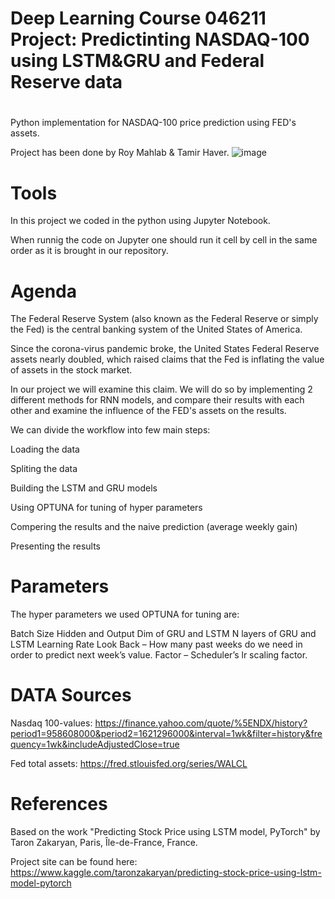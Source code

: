 # Deep Learning Course 046211 Project: Predictinting NASDAQ-100 using LSTM&GRU and Federal Reserve data
#
Python implementation for NASDAQ-100 price prediction using FED's assets.

Project has been done by Roy Mahlab & Tamir Haver.
![image](https://user-images.githubusercontent.com/66019798/123539089-ac170280-d740-11eb-8720-c61655529faa.png)


# Tools 

In this project we coded in the python using Jupyter Notebook.

When runnig the code on Jupyter one should run it cell by cell in the same order as it is brought in our repository.

# Agenda
The Federal Reserve System (also known as the Federal Reserve or simply the Fed) is the central banking system of the United States of America.

Since the corona-virus pandemic broke, the United States Federal Reserve 
assets nearly doubled, which raised claims that the Fed is inflating the value of assets in the stock market.

In our project we will examine this claim. We will do so by implementing 2 different methods for RNN models, and compare their results with
each other and examine the influence of the FED's assets on the results.

We can divide the workflow into few main steps:

Loading the data

Spliting the data

Building the LSTM and GRU models

Using OPTUNA for tuning of hyper parameters

Compering the results and the naive prediction (average weekly gain)

Presenting the results

# Parameters
The hyper parameters we used OPTUNA for tuning are:

Batch Size
Hidden and Output Dim of GRU and LSTM
N layers of GRU and LSTM
Learning Rate
Look Back – How many past weeks do we need in order to predict next week’s value.
Factor – Scheduler’s lr scaling factor.

# DATA Sources
Nasdaq 100-values:
https://finance.yahoo.com/quote/%5ENDX/history?period1=958608000&period2=1621296000&interval=1wk&filter=history&frequency=1wk&includeAdjustedClose=true

Fed total assets:
https://fred.stlouisfed.org/series/WALCL

# References
Based on the work "Predicting Stock Price using LSTM model, PyTorch" by Taron Zakaryan, Paris, Île-de-France, France.

Project site can be found here: https://www.kaggle.com/taronzakaryan/predicting-stock-price-using-lstm-model-pytorch
